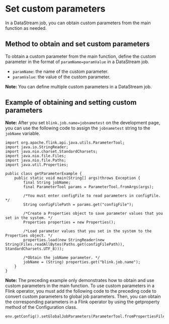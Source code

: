 # Set custom parameters

In a DataStream job, you can obtain custom parameters from the main function as needed.

## Method to obtain and set custom parameters

To obtain a custom parameter from the main function, define the custom parameter in the format of `paramName=paramValue` in a DataStream job.

-   `paramName`: the name of the custom parameter.
-   `paramValue`: the value of the custom parameter.

**Note:** You can define multiple custom parameters in a DataStream job.

## Example of obtaining and setting custom parameters

**Note:** After you set `blink.job.name=jobnametest` on the development page, you can use the following code to assign the `jobnametest` string to the `jobName` variable.

```
import org.apache.flink.api.java.utils.ParameterTool;
import java.io.StringReader;
import java.nio.charset.StandardCharsets;
import java.nio.file.Files;
import java.nio.file.Paths;
import java.util.Properties;

public class getParameterExample {
    public static void main(String[] args)throws Exception {
        final String jobName;
        final ParameterTool params = ParameterTool.fromArgs(args);

        /*You must enter configFile to read parameters in configFile. */
        String configFilePath = params.get("configFile");

        /*Create a Properties object to save parameter values that you set in the system. */
        Properties properties = new Properties();

        /*Load parameter values that you set in the system to the Properties object. */
        properties.load(new StringReader(new String(Files.readAllBytes(Paths.get(configFilePath)), StandardCharsets.UTF_8)));

        /*Obtain the jobName parameter. */
        jobName = (String) properties.get("blink.job.name");
    }
}
```

**Note:** The preceding example only demonstrates how to obtain and use custom parameters in the main function. To use custom parameters in a Flink operator, you must add the following code to the preceding code to convert custom parameters to global job parameters. Then, you can obtain the corresponding parameters in a Flink operator by using the getproperty method of the Configuration class.

```
env.getConfig().setGlobalJobParameters(ParameterTool.fromPropertiesFile(configFilePath));
```

